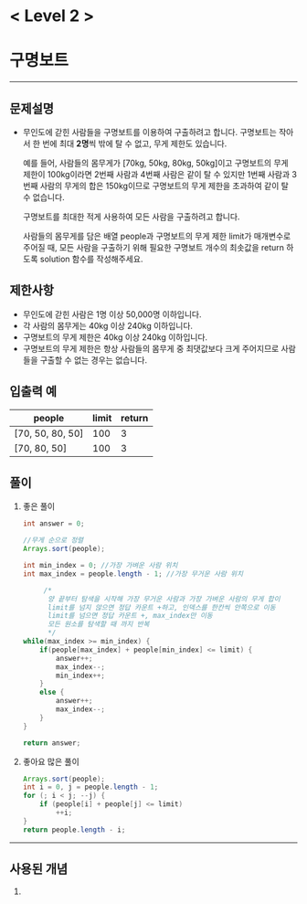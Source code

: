 

# < Level 2 > 

# 구명보트

> 

---

## 문제설명 

- 무인도에 갇힌 사람들을 구명보트를 이용하여 구출하려고 합니다. 구명보트는 작아서 한 번에 최대 **2명**씩 밖에 탈 수 없고, 무게 제한도 있습니다.

  예를 들어, 사람들의 몸무게가 [70kg, 50kg, 80kg, 50kg]이고 구명보트의 무게 제한이 100kg이라면 2번째 사람과 4번째 사람은 같이 탈 수 있지만 1번째 사람과 3번째 사람의 무게의 합은 150kg이므로 구명보트의 무게 제한을 초과하여 같이 탈 수 없습니다.

  구명보트를 최대한 적게 사용하여 모든 사람을 구출하려고 합니다.

  사람들의 몸무게를 담은 배열 people과 구명보트의 무게 제한 limit가 매개변수로 주어질 때, 모든 사람을 구출하기 위해 필요한 구명보트 개수의 최솟값을 return 하도록 solution 함수를 작성해주세요.


## 제한사항 

- 무인도에 갇힌 사람은 1명 이상 50,000명 이하입니다.
- 각 사람의 몸무게는 40kg 이상 240kg 이하입니다.
- 구명보트의 무게 제한은 40kg 이상 240kg 이하입니다.
- 구명보트의 무게 제한은 항상 사람들의 몸무게 중 최댓값보다 크게 주어지므로 사람들을 구출할 수 없는 경우는 없습니다.

## 입출력 예

| people           | limit | return |
| ---------------- | ----- | ------ |
| [70, 50, 80, 50] | 100   | 3      |
| [70, 80, 50]     | 100   | 3      |

## 풀이 

1. 좋은 풀이 

   ```java
   int answer = 0;
   
   //무게 순으로 정렬
   Arrays.sort(people);
   
   int min_index = 0; //가장 가벼운 사람 위치
   int max_index = people.length - 1; //가장 무거운 사람 위치
   
   		/*
   		 양 끝부터 탐색을 시작해 가장 무거운 사람과 가장 가벼운 사람의 무게 합이
   		 limit를 넘지 않으면 정답 카운트 +하고, 인덱스를 한칸씩 안쪽으로 이동
   		 limit를 넘으면 정답 카운트 +, max_index만 이동
   		 모든 원소를 탐색할 때 까지 반복
   		 */
   while(max_index >= min_index) {
       if(people[max_index] + people[min_index] <= limit) {
           answer++;
           max_index--;
           min_index++;
       }
       else {
           answer++;
           max_index--;
       }
   }
   
   return answer;
   ```

2. 좋아요 많은 풀이 

   ```java
   Arrays.sort(people);
   int i = 0, j = people.length - 1;
   for (; i < j; --j) {
       if (people[i] + people[j] <= limit)
           ++i;
   }
   return people.length - i;
   ```

   


---

## 사용된 개념

1. 
